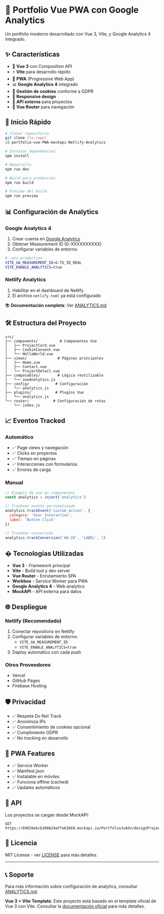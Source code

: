 # 🎨 Portfolio Vue PWA con Google Analytics

Un portfolio moderno desarrollado con Vue 3, Vite, y Google Analytics 4 integrado.

## ✨ Características

- 🚀 **Vue 3** con Composition API
- ⚡ **Vite** para desarrollo rápido
- 📱 **PWA** (Progressive Web App)
- 📊 **Google Analytics 4** integrado
- 🍪 **Gestión de cookies** conforme a GDPR
- 📱 **Responsive design**
- 🎯 **API externa** para proyectos
- 🔄 **Vue Router** para navegación

## 🚀 Inicio Rápido

```bash
# Clonar repositorio
git clone [tu-repo]
cd portfolio-vue-PWA-mockapi-Netlify-Analytics

# Instalar dependencias
npm install

# Desarrollo
npm run dev

# Build para producción
npm run build

# Preview del build
npm run preview
```

## 📊 Configuración de Analytics

### Google Analytics 4
1. Crear cuenta en [Google Analytics](https://analytics.google.com/)
2. Obtener Measurement ID (G-XXXXXXXXXX)
3. Configurar variables de entorno:

```bash
# .env.production
VITE_GA_MEASUREMENT_ID=G-TU_ID_REAL
VITE_ENABLE_ANALYTICS=true
```

### Netlify Analytics
1. Habilitar en el dashboard de Netlify
2. El archivo `netlify.toml` ya está configurado

📚 **Documentación completa**: Ver [ANALYTICS.md](./ANALYTICS.md)

## 🛠️ Estructura del Proyecto

```
src/
├── components/          # Componentes Vue
│   ├── ProjectCard.vue
│   ├── CookieConsent.vue
│   └── HelloWorld.vue
├── views/              # Páginas principales
│   ├── Home.vue
│   ├── Contact.vue
│   └── ProjectDetail.vue
├── composables/        # Lógica reutilizable
│   └── useAnalytics.js
├── config/            # Configuración
│   └── analytics.js
├── plugins/           # Plugins Vue
│   └── analytics.js
└── router/           # Configuración de rutas
    └── index.js
```

## 📈 Eventos Tracked

### Automático
- ✅ Page views y navegación
- ✅ Clicks en proyectos
- ✅ Tiempo en páginas
- ✅ Interacciones con formularios
- ✅ Errores de carga

### Manual
```javascript
// Ejemplo de uso en componentes
const analytics = inject('analytics')

// Trackear evento personalizado
analytics.trackEvent('custom_action', {
  category: 'User Interaction',
  label: 'Button Click'
})

// Trackear conversión
analytics.trackConversion('AW-ID', 'LABEL', 1)
```

## �️ Tecnologías Utilizadas

- **Vue 3** - Framework principal
- **Vite** - Build tool y dev server
- **Vue Router** - Enrutamiento SPA
- **Workbox** - Service Worker para PWA
- **Google Analytics 4** - Web analytics
- **MockAPI** - API externa para datos

## 🌐 Despliegue

### Netlify (Recomendado)
1. Conectar repositorio en Netlify
2. Configurar variables de entorno:
   - `VITE_GA_MEASUREMENT_ID`
   - `VITE_ENABLE_ANALYTICS=true`
3. Deploy automático con cada push

### Otros Proveedores
- Vercel
- GitHub Pages
- Firebase Hosting

## 🛡️ Privacidad

- ✅ Respeta Do Not Track
- ✅ Anonimiza IPs
- ✅ Consentimiento de cookies opcional
- ✅ Cumplimiento GDPR
- ✅ No tracking en desarrollo

## 📱 PWA Features

- ✅ Service Worker
- ✅ Manifest.json
- ✅ Instalable en móviles
- ✅ Funciona offline (cached)
- ✅ Updates automáticos

## 🔄 API

Los proyectos se cargan desde MockAPI:
```
GET https://69026ebcb208b24affe62669.mockapi.io/PortfolioJsAdv/designProjects
```

## 📄 Licencia

MIT License - ver [LICENSE](LICENSE) para más detalles.

---

## 📞 Soporte

Para más información sobre configuración de analytics, consultar [ANALYTICS.md](./ANALYTICS.md).

**Vue 3 + Vite Template**: Este proyecto está basado en el template oficial de Vue 3 con Vite. Consultar la [documentación oficial](https://vuejs.org/guide/scaling-up/tooling.html#ide-support) para más detalles.
